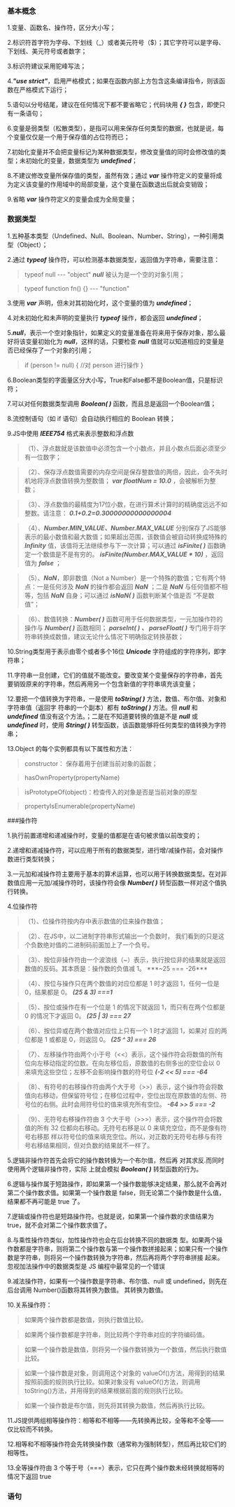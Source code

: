 ### 基本概念

1.变量、函数名、操作符，区分大小写；

2.标识符首字符为字母、下划线（_）或者美元符号（$）；其它字符可以是字母、下划线、美元符号或者数字；

3.标识符建议采用驼峰写法；

4.***"use strict"***，启用严格模式；如果在函数内部上方包含这条编译指令，则该函数在严格模式下运行；

5.语句以分号结尾，建议在任何情况下都不要省略它；代码块用 ***{ }*** 包含，即使只有一条语句；

6.变量是弱类型（松散类型），是指可以用来保存任何类型的数据，也就是说，每个变量仅仅是一个用于保存值的占位符而已；

7.初始化变量并不会把变量标记为某种数据类型，修改变量值的同时会修改值的类型；未初始化的变量，数据类型为 ***undefined***； 

8.不建议修改变量所保存值的类型，虽然有效；通过 ***var*** 操作符定义的变量将成为定义该变量的作用域中的局部变量，这个变量在函数退出后就会变销毁；

9.省略 ***var*** 操作符定义的变量会成为全局变量；

### 数据类型
1.五种基本类型（Undefined、Null、Boolean、Number、String），一种引用类型（Object）；

2.通过 ***typeof*** 操作符，可以检测基本数据类型，返回值为字符串，需要注意：
> typeof null --- "object" ***null*** 被认为是一个空的对象引用；

> typeof function fn() {} --- "function"

3.使用 ***var*** 声明，但未对其初始化时，这个变量的值为 ***undefined***；

4.对未初始化和未声明的变量执行 ***typeof*** 操作，都会返回 ***undefined***；

5.***null***，表示一个空对象指针，如果定义的变量准备在将来用于保存对象，那么最好将该变量初始化为 ***null***，这样的话，只要检查 ***null*** 值就可以知道相应的变量是否已经保存了一个对象的引用；

> if (person != null) { //对 person 进行操作 }

6.Boolean类型的字面量区分大小写，True和False都不是Boolean值，只是标识符；

7.可以对任何数据类型调用 ***Boolean( )*** 函数，而且总是返回一个Boolean值；

8.流控制语句（如 if 语句）会自动执行相应的 Boolean 转换；

9.JS中使用 ***IEEE754*** 格式来表示整数和浮点数
> （1）、浮点数就是该数值中必须包含一个小数点，并且小数点后面必须至少有一位数字；

> （2）、保存浮点数值需要的内存空间是保存整数值的两倍，因此，会不失时机地将浮点数值转换为整数值； ***var floatNum = 10.0*** ，会被解析为整数；

> （3）、浮点数值的最精度为17位小数，在进行算术计算时的精确度远远不如整数。请注意： ***0.1+0.2=0.30000000000000004***

> （4）、***Number.MIN_VALUE、Number.MAX_VALUE*** 分别保存了JS能够表示的最小数值和最大数值；如果超出范围，该数值会被自动转换成特殊的 ***Infinity*** 值，该值将无法继续参与下一次计算；可以通过 ***isFinite( )*** 函数确定一个数值是不是有穷的。 ***isFinite(Number.MAX_VALUE * 10)*** ，返回值为 ***false*** ；

> （5）、***NaN***，即非数值（Not a Number）是一个特殊的数值；它有两个特点：一是任何涉及 ***NaN*** 的操作都会返回 ***NaN*** ；二是 ***NaN*** 与任何值都不相等，包括 ***NaN*** 自身；可以通过 ***isNaN( )*** 函数判断某个值是否 “不是数值”；

> （6）、数值转换：***Number( )*** 函数可用于任何数据类型，一元加操作符的操作与 ***Number( )*** 函数相同； ***parseInt( ) 、 parseFloat( )*** 专门用于将字符串转换成数值，建议无论什么情况下明确指定转换基数；

10.String类型用于表示由零个或者多个16位 ***Unicode*** 字符组成的字符序列，即字符串；

11.字符串一旦创建，它们的值就不能改变。要改变某个变量保存的字符串，首先要销毁原来的字符串，然后再用另一个包含新值的字符串填充该变量；

12.要把一个值转换为字符串，一是使用 ***toString( )*** 方法，数值、布尔值、对象和字符串值（返回字
符串的一个副本）都有 ***toString( )*** 方法。但 ***null*** 和 ***undefined*** 值没有这个方法。；二是在不知道要转换的值是不是 ***null*** 或 ***undefined*** 时，使用 ***String( )*** 转型函数，该函数能够将任何类型的值转换为字符串；

13.Object 的每个实例都具有以下属性和方法：

> constructor： 保存着用于创建当前对象的函数；

> hasOwnProperty(propertyName)

> isPrototypeOf(object)：检查传入的对象是否是当前对象的原型

> propertyIsEnumerable(propertyName)

###操作符

1.执行前置递增和递减操作时，变量的值都是在语句被求值以前改变的；

2.递增和递减操作符，可以应用于所有的数据类型，进行增/减操作前，会对操作数进行类型转换；

3.一元加和减操作符主要用于基本的算术运算，也可以用于转换数据类型。在对非数值应用一元加/减操作符时，该操作符会像 ***Number( )*** 转型函数一样对这个值执行转换。

4.位操作符
> （1）、位操作符按内存中表示数值的位来操作数值；

> （2）、在JS中，以二进制字符串形式输出一个负数时，
我们看到的只是这个负数绝对值的二进制码前面加上了一个负号。

> （3）、按位非操作符由一个波浪线（~）表示，执行按位非的结果就是返回数值的反码。其本质是：操作数的负值减 1。 ***~25 === -26***

> （4）、按位与操作只在两个数值的对应位都是 1 时才返回 1，任何一位是 0，结果都是 0。 ***(25 & 3) ===1***

> （5）、按位或操作在有一个位是 1 的情况下就返回 1，而只有在两个位都是 0 的情况下才返回 0。 ***(25 | 3) === 27***

> （6）、按位异或在两个数值对应位上只有一个 1 时才返回 1，如果对
应的两位都是 1 或都是 0，则返回 0。 ***(25 ^ 3) === 26***

> （7）、左移操作符由两个小于号（<<）表示，这个操作符会将数值的所有位向左移动指定的位数。在向左移位后，原数值的右侧多出的空位会以 0 来填充这些空位；左移不会影响操作数的符号位 ***(-2 << 5) === -64***

> （8）、有符号的右移操作符由两个大于号（>>）表示，这个操作符会将数值向右移动，但保留符号位；在移位过程中，空位出现在原数值的左侧、符号位的右侧。此时会用符号位的值来填充所有空位。 ***-64 >> 5 === -2***

> （9）、无符号右移操作符由 3 个大于号（>>>）表示，这个操作符会将数值的所有 32 位都向右移动。无符号右移是以 0 来填充空位，而不是像有符号右移那
样以符号位的值来填充空位。所以，对正数的无符号右移与有符号右移结果相同，但对负数的结果就不一样了。

5.逻辑非操作符首先会将它的操作数转换为一个布尔值，然后再
对其求反.而同时使用两个逻辑非操作符，实际
上就会模拟 ***Boolean( )*** 转型函数的行为。

6.逻辑与操作属于短路操作，即如果第一个操作数能够决定结果，那么就不会再对第二个操作数求值。如果第一个操作数是 false，则无论第二个操作数是什么值，结果都不再可能是
true 了。

7.逻辑或操作符也是短路操作符。也就是说，如果第一个操作数的求值结果为
true，就不会对第二个操作数求值了。

8.与乘性操作符类似，加性操作符也会在后台转换不同的数据类
型。如果两个操作数都是字符串，则将第二个操作数与第一个操作数拼接起来；如果只有一个操作数是字符串，则将另一个操作数转换为字符串，然后再将两个字符串拼接
起来。忽视加法操作中的数据类型是 JS 编程中最常见的一个错误

9.减法操作符，如果有一个操作数是字符串、布尔值、null 或 undefined，则先在后台调用 Number()函数将其转换为数值。
其转换为数值。

10.关系操作符：
> 如果两个操作数都是数值，则执行数值比较。

> 如果两个操作数都是字符串，则比较两个字符串对应的字符编码值。

> 如果一个操作数是数值，则将另一个操作数转换为一个数值，然后执行数值比较。

> 如果一个操作数是对象，则调用这个对象的 valueOf()方法，用得到的结果按照前面的规则执行比较。如果对象没有 valueOf()方法，则调用 toString()方法，并用得到的结果根据前面的规则执行比较。

> 如果一个操作数是布尔值，则先将其转换为数值，然后再执行比较。

11.JS提供两组相等操作符：相等和不相等——先转换再比较，全等和不全等——仅比较而不转换。

12.相等和不相等操作符会先转换操作数（通常称为强制转型），然后再比较它们的相等性。

13.全等操作符由 3 个等于号（===）表示，它只在两个操作数未经转换就相等的情况下返回 true

### 语句













